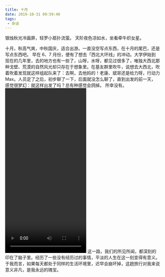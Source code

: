 ```yaml
---
title: 十月
date: 2019-10-31 09:59:40
tags:
 - 杂谈
---
```

银烛秋光冷画屏，轻罗小扇扑流萤。
天阶夜色凉如水，坐看牵牛织女星。

十月，秋高气爽，中秋国庆，适合出游。一直没空写点东西，在十月的尾巴，还是写点东西吧。
早在 6、7 月份，便有了想去「西北大环线」的冲动。大学伊始到现在的几年里，去的地方也有一些了，山呀，水呀，都见过很多了，唯独大西北那种戈壁、荒漠的自然风光却只存在于想象里。在基友群里吹牛，说想去大西北，吹着吹着发现就这样组起队来了：去啊，去他妈的！老康、斌哥还是给力呀，行动力 Max。人员定了之后，初步聊了一下，后面就没怎么聊了，直到出发的前一天，感觉很梦幻：就这样出发了吗？总有种感觉会鸽掉。
所幸没有。
<video src="https://images-1258496336.cos.ap-chengdu.myqcloud.com/xbdhx.mp4" width="264" height="536" controls="controls">
Your browser does not support the video tag.
</video>
这一路，我们的所见所闻，都深刻的印在了脑子里。经历了一些没有经历过的事情，平淡的人生在这一刻变得有意义。于我而言，如果每天都处于同样的生活环境里，迟早会崩坏掉，这趟旅行对我来说意义非凡，是我永远的瑰宝。

